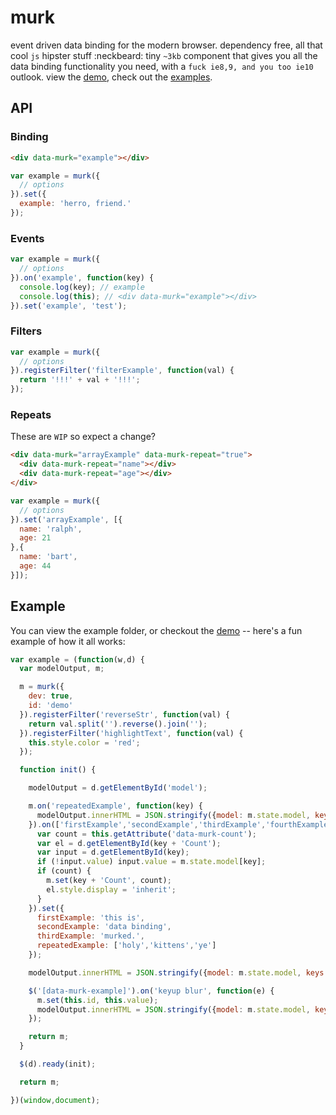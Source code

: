 # murk
event driven data binding for the modern browser. dependency free, all that cool `js` hipster stuff :neckbeard: tiny `~3kb` component that gives you all the data binding functionality you need, with a `fuck ie8,9, and you too ie10` outlook. view the [demo](http://dhigginbotham.github.io/murk), check out the [examples](https://github.com/dhigginbotham/murk/blob/master/examples/build/js/basic-example.js). 

## API
### Binding
```html
<div data-murk="example"></div>
```
```js
var example = murk({
  // options
}).set({
  example: 'herro, friend.'
});
```
### Events
```js
var example = murk({
  // options
}).on('example', function(key) {
  console.log(key); // example
  console.log(this); // <div data-murk="example"></div>
}).set('example', 'test');
```
### Filters
```js
var example = murk({
  // options
}).registerFilter('filterExample', function(val) {
  return '!!!' + val + '!!!';
});
```
### Repeats
These are `WIP` so expect a change?

```html
<div data-murk="arrayExample" data-murk-repeat="true">
  <div data-murk-repeat="name"></div>
  <div data-murk-repeat="age"></div>
</div>
```
```js
var example = murk({
  // options
}).set('arrayExample', [{
  name: 'ralph',
  age: 21
},{
  name: 'bart',
  age: 44
}]);
```
## Example
You can view the example folder, or checkout the [demo](http://dhigginbotham.github.io/murk) -- here's a fun example of how it all works:

```js
var example = (function(w,d) {
  var modelOutput, m;

  m = murk({
    dev: true,
    id: 'demo'
  }).registerFilter('reverseStr', function(val) {
    return val.split('').reverse().join('');
  }).registerFilter('highlightText', function(val) {
    this.style.color = 'red';
  });

  function init() {

    modelOutput = d.getElementById('model');

    m.on('repeatedExample', function(key) {
      modelOutput.innerHTML = JSON.stringify({model: m.state.model, keys: m.state.keys},null,2);
    }).on(['firstExample','secondExample','thirdExample','fourthExample'], function(key) {
      var count = this.getAttribute('data-murk-count');
      var el = d.getElementById(key + 'Count');
      var input = d.getElementById(key);
      if (!input.value) input.value = m.state.model[key];
      if (count) {
        m.set(key + 'Count', count);
        el.style.display = 'inherit';
      }
    }).set({
      firstExample: 'this is',
      secondExample: 'data binding',
      thirdExample: 'murked.',
      repeatedExample: ['holy','kittens','ye']
    });

    modelOutput.innerHTML = JSON.stringify({model: m.state.model, keys: m.state.keys},null,2);

    $('[data-murk-example]').on('keyup blur', function(e) {
      m.set(this.id, this.value); 
      modelOutput.innerHTML = JSON.stringify({model: m.state.model, keys: m.state.keys},null,2);
    });

    return m;
  }

  $(d).ready(init);

  return m;

})(window,document);
```
